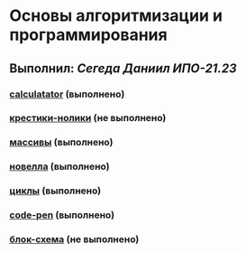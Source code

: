 # Основы алгоритмизации и программирования

## Выполнил: _Сегеда Даниил ИПО-21.23_

### [calculatator](https://github.com/XioXzEz/tasks/tree/calculator) (выполнено)

### [крестики-нолики]() (не выполнено)

### [массивы]() (выполнено)

### [новелла]() (выполнено)

### [циклы](https://github.com/XioXzEz/tasks/tree/cycles) (выполнено)

### [code-pen](https://github.com/XioXzEz/tasks/tree/code-pen) (выполнено)

### [блок-схема]() (не выполнено)
